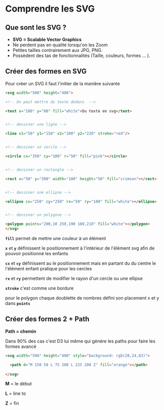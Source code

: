 # Comprendre les SVG 

## Que sont les SVG ?

- **SVG = Scalable Vector Graphics**
- Ne perdent pas en qualité lorsqu'on les Zoom
- Petites tailles contrairement aux JPG, PNG.
- Possèdent des tas de fonctionnalités (Taille, couleurs, formes ... ).


## Créer des formes en SVG

Pour créer un SVG il faut l'initier de la manière suivante 

```html
<svg width="500" height="400"> 

<!-- On peut mettre du texte dedans  -->

<text x="100" y="80" fill="white">Du texte en svg</text>


<!-- dessiner une ligne -->

<line x1="50" y1="150" x2="200" y2="220" stroke="red"/>


<!-- dessiner un cercle -->

<circle cx="350" cy="100" r="50" fill="pink"></circle>


<!-- dessiner un rectangle -->

<rect x="50" y="300" width="100" height="50" fill="crimson"></rect>


<!-- dessiner une ellipse -->

<ellipse cx="250" cy="250" rx="50" ry="100" fill="white"></ellipse>


<!-- dessiner un polygone -->

<polygon points="200,10 250,190 160,210" fill="white"></polygon>
</svg>
```

**``fill``** permet de mettre une couleur à un élément

**``x``** et **``y``** définissent le positionnement à l'intérieur de l'élément svg afin de pouvoir positionné les enfants

**``cx``** et **``cy``** définissent au le positionnement mais en partant du du centre le l'élément enfant pratique pour les cercles

**``rx``** et **``ry``** permettent de modifier le rayon d'un cercle ou une ellipse

**``stroke``** c'est comme une bordure

pour le polygon chaque doublette de nombres défini son placement x et y dans **``points``**  


## Créer des formes 2 + Path

**Path = chemin**

Dans 90% des cas c'est D3 lui même qui génère les paths pour faire les formes avancé
```html
<svg width="500" height="400" style="background: rgb(28,24,83)">

  <path d="M 150 50 L 75 200 L 225 200 Z" fill="orange"></path>
    
</svg>
```

**M** = le début 

**L** = line to

**Z** = fin